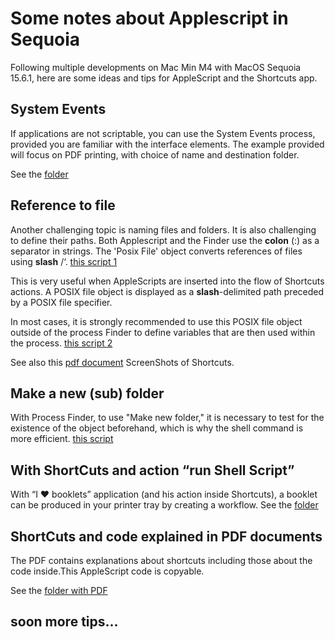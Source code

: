 # Some notes about Applescript in Sequoia

Following multiple developments on Mac Min M4 with MacOS Sequoia 15.6.1, here are some ideas and tips for AppleScript and the Shortcuts app.
## System Events
If applications are not scriptable, you can use the System Events process, provided you are familiar with the interface elements. The example provided will focus on PDF printing, with choice of name and destination folder.

See the [folder](https://github.com/dev-xiligroup/Some-notes-about-Applescript-in-Sequoia/tree/main/SavePDFwithSystemEvents)

## Reference to file
Another challenging topic is naming files and folders. It is also challenging to define their paths. Both Applescript and the Finder use the **colon** (:) as a separator in strings. The 'Posix File' object converts references of files using **slash** /‘.
[this script 1](https://github.com/dev-xiligroup/Some-notes-about-Applescript-in-Sequoia/blob/main/testFolders.applescript)

This is very useful when AppleScripts are inserted into the flow of Shortcuts actions.
A POSIX file object is displayed as a **slash**-delimited path preceded by a POSIX file specifier.

In most cases, it is strongly recommended to use this POSIX file object outside of the process Finder to define variables that are then used within the process.
[this script 2](https://github.com/dev-xiligroup/Some-notes-about-Applescript-in-Sequoia/blob/main/Essai_POSIX.applescript)

See also this [pdf document](https://github.com/dev-xiligroup/Some-notes-about-Applescript-in-Sequoia/blob/main/PDF_docs/ShCu_ExampleWithInputVariables.pdf) ScreenShots of  Shortcuts.

## Make a new (sub) folder
With Process Finder, to use "Make new folder," it is necessary to test for the existence of the object beforehand, which is why the shell command is more efficient.
[this script](https://github.com/dev-xiligroup/Some-notes-about-Applescript-in-Sequoia/blob/main/ShellBetter2makeFolder.applescript)

## With ShortCuts and action “run Shell Script”

With “I ❤️ booklets” application (and his action inside Shortcuts), a booklet can be produced in your printer tray by creating a workflow.
See the [folder](https://github.com/dev-xiligroup/Some-notes-about-Applescript-in-Sequoia/tree/main/PrintBookletWorkflow)

## ShortCuts and code explained in PDF documents

The PDF contains explanations about shortcuts including those about the code inside.This AppleScript code is copyable.

See the [folder with PDF](https://github.com/dev-xiligroup/Some-notes-about-Applescript-in-Sequoia/tree/main/PDF_docs)

## soon more tips...